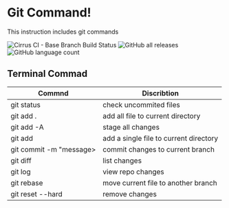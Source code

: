 # Git Command!
This instruction includes git commands 

![Cirrus CI - Base Branch Build Status](https://img.shields.io/cirrus/github/muntiMedia/git-command?color=violet&label=command&logo=GitHub&style=flat-square)
![GitHub all releases](https://img.shields.io/github/downloads/muntiMedia/git-command/total?color=pink%20&label=status&logo=GitHub&logoColor=violet)
![GitHub language count](https://img.shields.io/github/languages/count/muntiMedia/git-command?color=pink&label=terminal&logo=GitHub&logoColor=blue)
## Terminal Commad
| Commnd | Discribtion | 
| --------------- | --------------- |
| git status | check uncommited files | 
| git add . | add all file to current directory| 
| git add -A | stage all changes | 
| git add <file name> | add a single file to current directory| 
| git commit -m "message> | commit changes to current branch| 
| git diff |list changes| 
| git log | view repo changes | 
| git rebase | move current file to another branch | 
| git reset --hard <branch name> | remove changes | 









